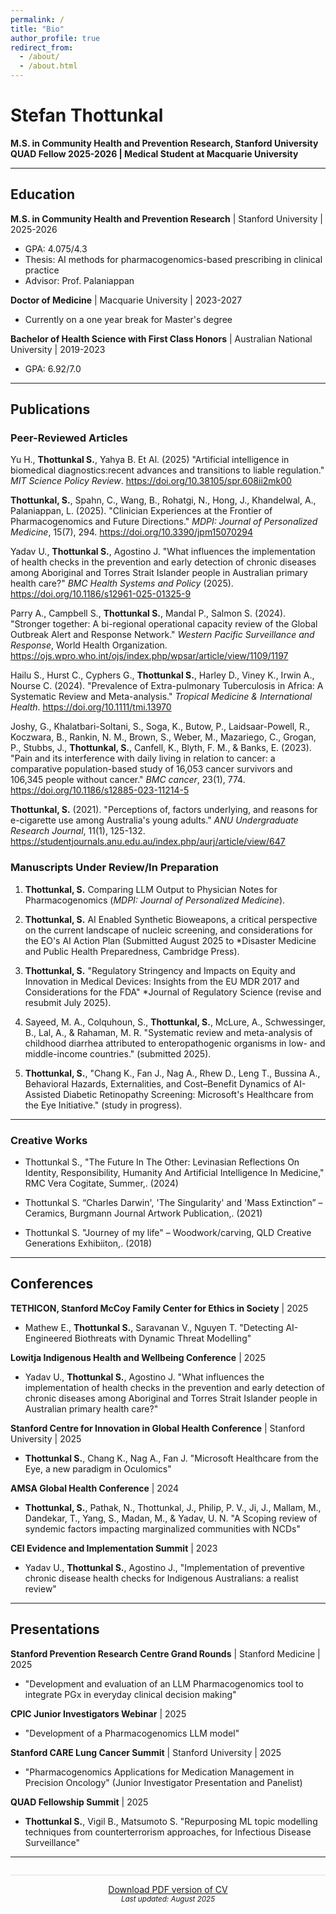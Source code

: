 ```yaml
---
permalink: /
title: "Bio"
author_profile: true
redirect_from: 
  - /about/
  - /about.html
---
```


# Stefan Thottunkal
**M.S. in Community Health and Prevention Research, Stanford University**  
**QUAD Fellow 2025-2026 | Medical Student at Macquarie University**

---

## Education

**M.S. in Community Health and Prevention Research** | Stanford University | 2025-2026
* GPA: 4.075/4.3
* Thesis: AI methods for pharmacogenomics-based prescribing in clinical practice
* Advisor: Prof. Palaniappan

**Doctor of Medicine** | Macquarie University | 2023-2027
* Currently on a one year break for Master's degree

**Bachelor of Health Science with First Class Honors** | Australian National University | 2019-2023
* GPA: 6.92/7.0

---

## Publications

### Peer-Reviewed Articles

Yu H., **Thottunkal S.**, Yahya B. Et Al. (2025) "Artificial intelligence in biomedical diagnostics:recent advances and transitions to liable regulation." *MIT Science Policy Review*. https://doi.org/10.38105/spr.608ii2mk00

**Thottunkal, S.**, Spahn, C., Wang, B., Rohatgi, N., Hong, J., Khandelwal, A., Palaniappan, L. (2025). "Clinician Experiences at the Frontier of Pharmacogenomics and Future Directions." *MDPI: Journal of Personalized Medicine*, 15(7), 294. https://doi.org/10.3390/jpm15070294

Yadav U., **Thottunkal S.**, Agostino J. "What influences the implementation of health checks in the prevention and early detection of chronic diseases among Aboriginal and Torres Strait Islander people in Australian primary health care?" *BMC Health Systems and Policy* (2025). https://doi.org/10.1186/s12961-025-01325-9
 
Parry A., Campbell S., **Thottunkal S.**, Mandal P., Salmon S. (2024). "Stronger together: A bi-regional operational capacity review of the Global Outbreak Alert and Response Network." *Western Pacific Surveillance and Response*, World Health Organization. https://ojs.wpro.who.int/ojs/index.php/wpsar/article/view/1109/1197

Hailu S., Hurst C., Cyphers G., **Thottunkal S.**, Harley D., Viney K., Irwin A., Nourse C. (2024). "Prevalence of Extra-pulmonary Tuberculosis in Africa: A Systematic Review and Meta-analysis." *Tropical Medicine & International Health*. https://doi.org/10.1111/tmi.13970

Joshy, G., Khalatbari-Soltani, S., Soga, K., Butow, P., Laidsaar-Powell, R., Koczwara, B., Rankin, N. M., Brown, S., Weber, M., Mazariego, C., Grogan, P., Stubbs, J., **Thottunkal, S.**, Canfell, K., Blyth, F. M., & Banks, E. (2023). "Pain and its interference with daily living in relation to cancer: a comparative population-based study of 16,053 cancer survivors and 106,345 people without cancer." *BMC cancer*, 23(1), 774. https://doi.org/10.1186/s12885-023-11214-5

**Thottunkal, S.** (2021). "Perceptions of, factors underlying, and reasons for e-cigarette use among Australia's young adults." *ANU Undergraduate Research Journal*, 11(1), 125-132. https://studentjournals.anu.edu.au/index.php/aurj/article/view/647

### Manuscripts Under Review/In Preparation


1. **Thottunkal, S.** Comparing LLM Output to Physician Notes for Pharmacogenomics (*MDPI: Journal of Personalized Medicine*).

2. **Thottunkal, S.** AI Enabled Synthetic Bioweapons, a critical perspective on the current landscape of nucleic screening, and considerations for the EO's AI Action Plan (Submitted August 2025 to *Disaster Medicine and Public Health Preparedness, Cambridge Press).

3. **Thottunkal, S.** "Regulatory Stringency and Impacts on Equity and Innovation in Medical Devices: Insights from the EU MDR 2017 and Considerations for the FDA" *Journal of Regulatory Science (revise and resubmit July 2025).

4. Sayeed, M. A., Colquhoun, S., **Thottunkal, S.**, McLure, A., Schwessinger, B., Lal, A., & Rahaman, M. R. "Systematic review and meta-analysis of childhood diarrhea attributed to enteropathogenic organisms in low- and middle-income countries." (submitted 2025).

5. **Thottunkal, S.**, "Chang K., Fan J., Nag A., Rhew D., Leng T., Bussina A., Behavioral Hazards, Externalities, and Cost–Benefit Dynamics of AI-Assisted Diabetic Retinopathy Screening: Microsoft's Healthcare from the Eye Initiative." (study in progress).


---

###  Creative Works


* Thottunkal S., "The Future In The Other: Levinasian Reflections On Identity, Responsibility, Humanity And Artificial Intelligence In Medicine," RMC Vera Cogitate, Summer,. (2024)
  
* Thottunkal S. “Charles Darwin', 'The Singularity' and 'Mass Extinction” – Ceramics, Burgmann Journal Artwork Publication,. (2021)

* Thottunkal S. "Journey of my life" – Woodwork/carving, QLD Creative Generations Exhibiiton,. (2018)

 
---

## Conferences

**TETHICON, Stanford McCoy Family Center for Ethics in Society** | 2025
* Mathew E., **Thottunkal S.**, Saravanan V., Nguyen T. "Detecting AI-Engineered Biothreats with Dynamic Threat Modelling"

**Lowitja Indigenous Health and Wellbeing Conference** | 2025
* Yadav U., **Thottunkal S.**, Agostino J. "What influences the implementation of health checks in the prevention and early detection of chronic diseases among Aboriginal and Torres Strait Islander people in Australian primary health care?"

**Stanford Centre for Innovation in Global Health Conference** | Stanford University | 2025
* **Thottunkal S.**, Chang K., Nag A., Fan J. "Microsoft Healthcare from the Eye, a new paradigm in Oculomics"

**AMSA Global Health Conference** | 2024
* **Thottunkal, S.**, Pathak, N., Thottunkal, J., Philip, P. V., Ji, J., Mallam, M., Dandekar, T., Yang, S., Madan, M., & Yadav, U. N. "A Scoping review of syndemic factors impacting marginalized communities with NCDs"

**CEI Evidence and Implementation Summit** | 2023
* Yadav U., **Thottunkal S.**, Agostino J., "Implementation of preventive chronic disease health checks for Indigenous Australians: a realist review"


---

## Presentations

**Stanford Prevention Research Centre Grand Rounds** | Stanford Medicine | 2025
* "Development and evaluation of an LLM Pharmacogenomics tool to integrate PGx in everyday clinical decision making"

**CPIC Junior Investigators Webinar** | 2025
* "Development of a Pharmacogenomics LLM model"

**Stanford CARE Lung Cancer Summit** | Stanford University | 2025
* "Pharmacogenomics Applications for Medication Management in Precision Oncology" (Junior Investigator Presentation and Panelist)

**QUAD Fellowship Summit** | 2025
* **Thottunkal S.**, Vigil B., Matsumoto S. "Repurposing ML topic modelling techniques from counterterrorism approaches, for Infectious Disease Surveillance"


---

<div style="text-align: center; margin-top: 2em; padding-top: 1em; border-top: 1px solid #ddd;">
<a href="{{ site.baseurl }}/files/stefan_thottunkal_cv.pdf" class="btn btn--primary" target="_blank">
  <i class="fas fa-download"></i> Download PDF version of CV
</a>
<br>
<small><em>Last updated: August 2025</em></small>
</div>
